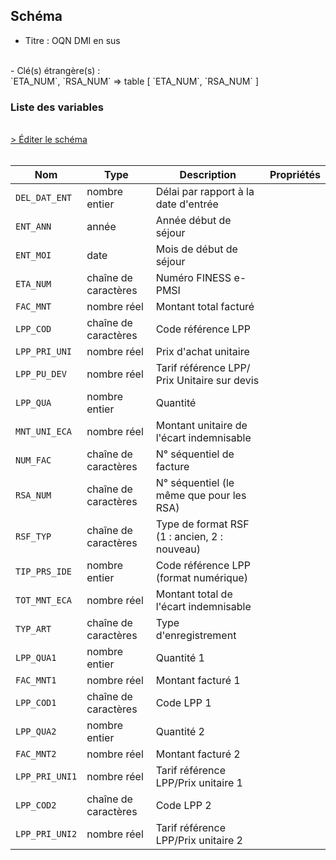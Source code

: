 ## Schéma

- Titre : OQN DMI en sus
<br />
- Clé(s) étrangère(s) : <br />
`ETA_NUM`, `RSA_NUM` => table <PreviewPage text="T_MCOaaB" link="/tables/T_MCOaaB" /> [ `ETA_NUM`, `RSA_NUM` ]<br />

### Liste des variables
<br />
<div>
    <a href="https://gitlab.com/healthdatahub/schema-snds/edit/master/schemas/PMSI/PMSI%20MCO/T_MCOaaFP.json"  
    arget="_blank" rel="noopener noreferrer">> Éditer le schéma</a>
    <OutboundLink />
</div>
<br />

Nom|Type|Description|Propriétés
-|-|-|-
`DEL_DAT_ENT`|nombre entier|Délai par rapport à la date d&#x27;entrée||
`ENT_ANN`|année|Année début de séjour||
`ENT_MOI`|date|Mois de début de séjour||
`ETA_NUM`|chaîne de caractères|Numéro FINESS e-PMSI||
`FAC_MNT`|nombre réel|Montant total facturé||
`LPP_COD`|chaîne de caractères|Code référence LPP||
`LPP_PRI_UNI`|nombre réel|Prix d&#x27;achat unitaire||
`LPP_PU_DEV`|nombre réel|Tarif référence LPP/ Prix Unitaire sur devis||
`LPP_QUA`|nombre entier|Quantité||
`MNT_UNI_ECA`|nombre réel|Montant unitaire de l&#x27;écart indemnisable||
`NUM_FAC`|chaîne de caractères|N° séquentiel de facture||
`RSA_NUM`|chaîne de caractères|N° séquentiel (le même que pour les RSA)||
`RSF_TYP`|chaîne de caractères|Type de format RSF (1 : ancien, 2 : nouveau)||
`TIP_PRS_IDE`|nombre entier|Code référence LPP (format numérique)||
`TOT_MNT_ECA`|nombre réel|Montant total de l&#x27;écart indemnisable||
`TYP_ART`|chaîne de caractères|Type d&#x27;enregistrement||
`LPP_QUA1`|nombre entier|Quantité 1||
`FAC_MNT1`|nombre réel|Montant facturé 1||
`LPP_COD1`|chaîne de caractères|Code LPP 1||
`LPP_QUA2`|nombre entier|Quantité 2||
`FAC_MNT2`|nombre réel|Montant facturé 2||
`LPP_PRI_UNI1`|nombre réel|Tarif référence LPP/Prix unitaire 1||
`LPP_COD2`|chaîne de caractères|Code LPP 2||
`LPP_PRI_UNI2`|nombre réel|Tarif référence LPP/Prix unitaire 2||

